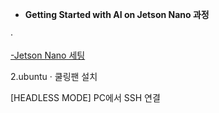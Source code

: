 + <b>Getting Started with AI on Jetson Nano 과정</b>


<span>&#183;</span>

<u>-Jetson Nano  세팅</u>



2.ubuntu <span>&#183;</span> 쿨링팬 설치










[HEADLESS MODE] PC에서 SSH 연결
